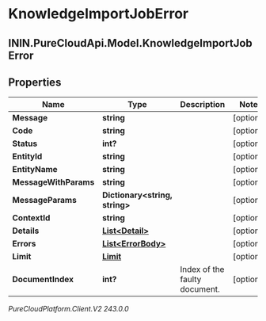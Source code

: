 # KnowledgeImportJobError

## ININ.PureCloudApi.Model.KnowledgeImportJobError

## Properties

|Name | Type | Description | Notes|
|------------ | ------------- | ------------- | -------------|
| **Message** | **string** |  | [optional] |
| **Code** | **string** |  | [optional] |
| **Status** | **int?** |  | [optional] |
| **EntityId** | **string** |  | [optional] |
| **EntityName** | **string** |  | [optional] |
| **MessageWithParams** | **string** |  | [optional] |
| **MessageParams** | **Dictionary&lt;string, string&gt;** |  | [optional] |
| **ContextId** | **string** |  | [optional] |
| **Details** | [**List&lt;Detail&gt;**](Detail) |  | [optional] |
| **Errors** | [**List&lt;ErrorBody&gt;**](ErrorBody) |  | [optional] |
| **Limit** | [**Limit**](Limit) |  | [optional] |
| **DocumentIndex** | **int?** | Index of the faulty document. | [optional] |



_PureCloudPlatform.Client.V2 243.0.0_
